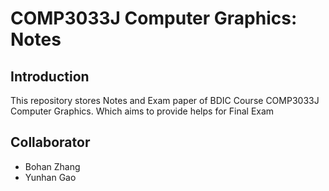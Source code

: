 # COMP3033J Computer Graphics: Notes
## Introduction
This repository stores Notes and Exam paper of BDIC Course COMP3033J Computer Graphics. Which aims to provide helps for Final Exam
## Collaborator
* Bohan Zhang
* Yunhan Gao
